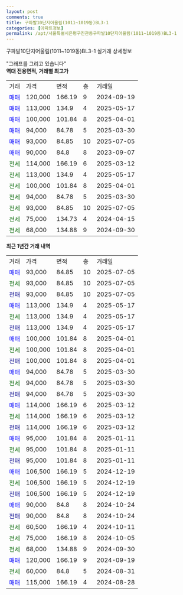 ```yaml
---
layout: post
comments: true
title: 구파발10단지어울림(1011~1019동)BL3-1
categories: [아파트정보]
permalink: /apt/서울특별시은평구진관동구파발10단지어울림(1011~1019동)BL3-1
---
```


구파발10단지어울림(1011~1019동)BL3-1 실거래 상세정보

<script type="text/javascript">
  google.charts.load('current', {'packages':['line', 'corechart']});
  google.charts.setOnLoadCallback(drawChart);

  function drawChart() {
    var data = new google.visualization.DataTable();
    data.addColumn('date', '거래일');
    data.addColumn('number', "매매");
    data.addColumn('number', "전세");
    data.addColumn('number', "전매");

    data.addRows([[new Date(Date.parse("2025-07-05")), 93000, null, null], [new Date(Date.parse("2025-07-05")), null, 93000, null], [new Date(Date.parse("2025-07-05")), null, null, 93000], [new Date(Date.parse("2025-05-17")), 113000, null, null], [new Date(Date.parse("2025-05-17")), null, 113000, null], [new Date(Date.parse("2025-05-17")), null, null, 113000], [new Date(Date.parse("2025-04-01")), 100000, null, null], [new Date(Date.parse("2025-04-01")), null, 100000, null], [new Date(Date.parse("2025-04-01")), null, null, 100000], [new Date(Date.parse("2025-03-30")), 94000, null, null], [new Date(Date.parse("2025-03-30")), null, 94000, null], [new Date(Date.parse("2025-03-30")), null, null, 94000], [new Date(Date.parse("2025-03-12")), 114000, null, null], [new Date(Date.parse("2025-03-12")), null, 114000, null], [new Date(Date.parse("2025-03-12")), null, null, 114000], [new Date(Date.parse("2025-01-11")), 95000, null, null], [new Date(Date.parse("2025-01-11")), null, 95000, null], [new Date(Date.parse("2025-01-11")), null, null, 95000], [new Date(Date.parse("2024-12-19")), 106500, null, null], [new Date(Date.parse("2024-12-19")), null, 106500, null], [new Date(Date.parse("2024-12-19")), null, null, 106500], [new Date(Date.parse("2024-10-24")), 90000, null, null], [new Date(Date.parse("2024-10-24")), null, null, 90000], [new Date(Date.parse("2024-10-11")), null, 60500, null], [new Date(Date.parse("2024-10-05")), null, 75000, null], [new Date(Date.parse("2024-09-30")), null, 68000, null], [new Date(Date.parse("2024-09-19")), 120000, null, null], [new Date(Date.parse("2024-08-31")), null, 60000, null], [new Date(Date.parse("2024-08-28")), 115000, null, null]]);

    var options = {
      hAxis: {
        format: 'yyyy/MM/dd'
      },    
      lineWidth: 0,
      pointsVisible: true,    
      title: '최근 1년간 유형별 실거래가 분포',
      legend: { position: 'bottom' }
    };

    var formatter = new google.visualization.NumberFormat({pattern:'###,###'} );
    formatter.format(data, 1);
    formatter.format(data, 2);
    
    setTimeout(function() {
        var chart = new google.visualization.LineChart(document.getElementById('columnchart_material'));
        chart.draw(data, (options));
        document.getElementById('loading').style.display = 'none';
    }, 200);
  }
</script>


<div id="loading" style="z-index:20; display: block; margin-left: 0px">"그래프를 그리고 있습니다"</div>
<div id="columnchart_material" style="width: 95%; margin-left: 0px; display: block"></div>
<!-- contents start -->
<b>역대 전용면적, 거래별 최고가</b>
<table class="sortable">
    <tr>
      <td>거래</td>
      <td>가격</td>
      <td>면적</td>
      <td>층</td>
      <td>거래일</td>
    </tr>
        <tr>
          <td><a style="color: blue">매매</a></td>
          <td>120,000</td>
          <td>166.19</td>
          <td>9</td>
          <td>2024-09-19</td>
        </tr>            <tr>
          <td><a style="color: blue">매매</a></td>
          <td>113,000</td>
          <td>134.9</td>
          <td>4</td>
          <td>2025-05-17</td>
        </tr>            <tr>
          <td><a style="color: blue">매매</a></td>
          <td>100,000</td>
          <td>101.84</td>
          <td>8</td>
          <td>2025-04-01</td>
        </tr>            <tr>
          <td><a style="color: blue">매매</a></td>
          <td>94,000</td>
          <td>84.78</td>
          <td>5</td>
          <td>2025-03-30</td>
        </tr>            <tr>
          <td><a style="color: blue">매매</a></td>
          <td>93,000</td>
          <td>84.85</td>
          <td>10</td>
          <td>2025-07-05</td>
        </tr>            <tr>
          <td><a style="color: blue">매매</a></td>
          <td>90,000</td>
          <td>84.8</td>
          <td>8</td>
          <td>2023-09-07</td>
        </tr>        
        <tr>
              <td><a style="color: darkgreen">전세</a></td>
              <td>114,000</td>
              <td>166.19</td>
              <td>6</td>
              <td>2025-03-12</td>
            </tr>            <tr>
              <td><a style="color: darkgreen">전세</a></td>
              <td>113,000</td>
              <td>134.9</td>
              <td>4</td>
              <td>2025-05-17</td>
            </tr>            <tr>
              <td><a style="color: darkgreen">전세</a></td>
              <td>100,000</td>
              <td>101.84</td>
              <td>8</td>
              <td>2025-04-01</td>
            </tr>            <tr>
              <td><a style="color: darkgreen">전세</a></td>
              <td>94,000</td>
              <td>84.78</td>
              <td>5</td>
              <td>2025-03-30</td>
            </tr>            <tr>
              <td><a style="color: darkgreen">전세</a></td>
              <td>93,000</td>
              <td>84.85</td>
              <td>10</td>
              <td>2025-07-05</td>
            </tr>            <tr>
              <td><a style="color: darkgreen">전세</a></td>
              <td>75,000</td>
              <td>134.73</td>
              <td>4</td>
              <td>2024-04-15</td>
            </tr>            <tr>
              <td><a style="color: darkgreen">전세</a></td>
              <td>68,000</td>
              <td>134.88</td>
              <td>9</td>
              <td>2024-09-30</td>
            </tr>        
    
</table>

<b>최근 1년간 거래 내역</b>

<table class="sortable">
    <tr>
      <td>거래</td>
      <td>가격</td>
      <td>면적</td>
      <td>층</td>
      <td>거래일</td>
    </tr>
    <tr>
      <td><a style="color: blue">매매</a></td>
      <td>93,000</td>
      <td>84.85</td>
      <td>10</td>
      <td>2025-07-05</td>
    </tr>          <tr>
      <td><a style="color: darkgreen">전세</a></td>
      <td>93,000</td>
      <td>84.85</td>
      <td>10</td>
      <td>2025-07-05</td>
    </tr>          <tr>
      <td><a style="color: darkblue">전매</a></td>
      <td>93,000</td>
      <td>84.85</td>
      <td>10</td>
      <td>2025-07-05</td>
    </tr>          <tr>
      <td><a style="color: blue">매매</a></td>
      <td>113,000</td>
      <td>134.9</td>
      <td>4</td>
      <td>2025-05-17</td>
    </tr>          <tr>
      <td><a style="color: darkgreen">전세</a></td>
      <td>113,000</td>
      <td>134.9</td>
      <td>4</td>
      <td>2025-05-17</td>
    </tr>          <tr>
      <td><a style="color: darkblue">전매</a></td>
      <td>113,000</td>
      <td>134.9</td>
      <td>4</td>
      <td>2025-05-17</td>
    </tr>          <tr>
      <td><a style="color: blue">매매</a></td>
      <td>100,000</td>
      <td>101.84</td>
      <td>8</td>
      <td>2025-04-01</td>
    </tr>          <tr>
      <td><a style="color: darkgreen">전세</a></td>
      <td>100,000</td>
      <td>101.84</td>
      <td>8</td>
      <td>2025-04-01</td>
    </tr>          <tr>
      <td><a style="color: darkblue">전매</a></td>
      <td>100,000</td>
      <td>101.84</td>
      <td>8</td>
      <td>2025-04-01</td>
    </tr>          <tr>
      <td><a style="color: blue">매매</a></td>
      <td>94,000</td>
      <td>84.78</td>
      <td>5</td>
      <td>2025-03-30</td>
    </tr>          <tr>
      <td><a style="color: darkgreen">전세</a></td>
      <td>94,000</td>
      <td>84.78</td>
      <td>5</td>
      <td>2025-03-30</td>
    </tr>          <tr>
      <td><a style="color: darkblue">전매</a></td>
      <td>94,000</td>
      <td>84.78</td>
      <td>5</td>
      <td>2025-03-30</td>
    </tr>          <tr>
      <td><a style="color: blue">매매</a></td>
      <td>114,000</td>
      <td>166.19</td>
      <td>6</td>
      <td>2025-03-12</td>
    </tr>          <tr>
      <td><a style="color: darkgreen">전세</a></td>
      <td>114,000</td>
      <td>166.19</td>
      <td>6</td>
      <td>2025-03-12</td>
    </tr>          <tr>
      <td><a style="color: darkblue">전매</a></td>
      <td>114,000</td>
      <td>166.19</td>
      <td>6</td>
      <td>2025-03-12</td>
    </tr>          <tr>
      <td><a style="color: blue">매매</a></td>
      <td>95,000</td>
      <td>101.84</td>
      <td>8</td>
      <td>2025-01-11</td>
    </tr>          <tr>
      <td><a style="color: darkgreen">전세</a></td>
      <td>95,000</td>
      <td>101.84</td>
      <td>8</td>
      <td>2025-01-11</td>
    </tr>          <tr>
      <td><a style="color: darkblue">전매</a></td>
      <td>95,000</td>
      <td>101.84</td>
      <td>8</td>
      <td>2025-01-11</td>
    </tr>          <tr>
      <td><a style="color: blue">매매</a></td>
      <td>106,500</td>
      <td>166.19</td>
      <td>5</td>
      <td>2024-12-19</td>
    </tr>          <tr>
      <td><a style="color: darkgreen">전세</a></td>
      <td>106,500</td>
      <td>166.19</td>
      <td>5</td>
      <td>2024-12-19</td>
    </tr>          <tr>
      <td><a style="color: darkblue">전매</a></td>
      <td>106,500</td>
      <td>166.19</td>
      <td>5</td>
      <td>2024-12-19</td>
    </tr>          <tr>
      <td><a style="color: blue">매매</a></td>
      <td>90,000</td>
      <td>84.8</td>
      <td>8</td>
      <td>2024-10-24</td>
    </tr>          <tr>
      <td><a style="color: darkblue">전매</a></td>
      <td>90,000</td>
      <td>84.8</td>
      <td>8</td>
      <td>2024-10-24</td>
    </tr>          <tr>
      <td><a style="color: darkgreen">전세</a></td>
      <td>60,500</td>
      <td>166.19</td>
      <td>4</td>
      <td>2024-10-11</td>
    </tr>          <tr>
      <td><a style="color: darkgreen">전세</a></td>
      <td>75,000</td>
      <td>166.19</td>
      <td>8</td>
      <td>2024-10-05</td>
    </tr>          <tr>
      <td><a style="color: darkgreen">전세</a></td>
      <td>68,000</td>
      <td>134.88</td>
      <td>9</td>
      <td>2024-09-30</td>
    </tr>          <tr>
      <td><a style="color: blue">매매</a></td>
      <td>120,000</td>
      <td>166.19</td>
      <td>9</td>
      <td>2024-09-19</td>
    </tr>          <tr>
      <td><a style="color: darkgreen">전세</a></td>
      <td>60,000</td>
      <td>84.8</td>
      <td>5</td>
      <td>2024-08-31</td>
    </tr>          <tr>
      <td><a style="color: blue">매매</a></td>
      <td>115,000</td>
      <td>166.19</td>
      <td>4</td>
      <td>2024-08-28</td>
    </tr>      </table>
<!-- contents end -->    


